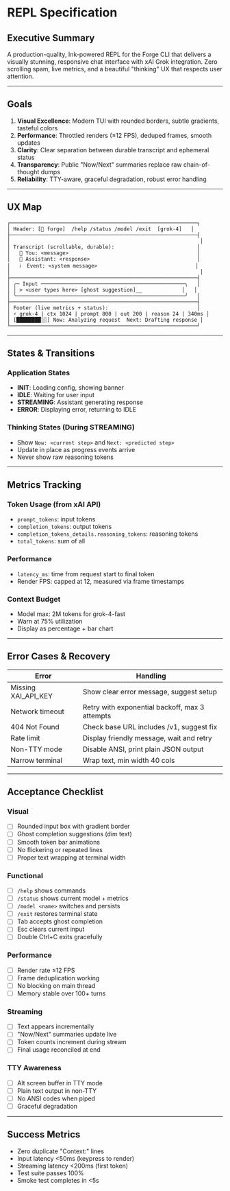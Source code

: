 # REPL Specification

## Executive Summary
A production-quality, Ink-powered REPL for the Forge CLI that delivers a visually stunning, responsive chat interface with xAI Grok integration. Zero scrolling spam, live metrics, and a beautiful "thinking" UX that respects user attention.

---

## Goals
1. **Visual Excellence**: Modern TUI with rounded borders, subtle gradients, tasteful colors
2. **Performance**: Throttled renders (≤12 FPS), deduped frames, smooth updates
3. **Clarity**: Clear separation between durable transcript and ephemeral status
4. **Transparency**: Public "Now/Next" summaries replace raw chain-of-thought dumps
5. **Reliability**: TTY-aware, graceful degradation, robust error handling

---

## UX Map

```
┌─────────────────────────────────────────────────────────────┐
│ Header: [💬 forge]  /help /status /model /exit  [grok-4]   │
├─────────────────────────────────────────────────────────────┤
│                                                              │
│ Transcript (scrollable, durable):                           │
│   👤 You: <message>                                          │
│   🌿 Assistant: <response>                                   │
│   ℹ️  Event: <system message>                                │
│                                                              │
├─────────────────────────────────────────────────────────────┤
│ ╭─ Input ───────────────────────────────────────────────╮   │
│ │ > <user types here> [ghost suggestion]__             │   │
│ ╰───────────────────────────────────────────────────────╯   │
├─────────────────────────────────────────────────────────────┤
│ Footer (live metrics + status):                             │
│ ⚡ grok-4 | ctx 1024 | prompt 800 | out 200 | reason 24 | 340ms │
│ [████████░░] Now: Analyzing request  Next: Drafting response │
└─────────────────────────────────────────────────────────────┘
```

---

## States & Transitions

### Application States
- **INIT**: Loading config, showing banner
- **IDLE**: Waiting for user input
- **STREAMING**: Assistant generating response
- **ERROR**: Displaying error, returning to IDLE

### Thinking States (During STREAMING)
- Show `Now: <current step>` and `Next: <predicted step>`
- Update in place as progress events arrive
- Never show raw reasoning tokens

---

## Metrics Tracking

### Token Usage (from xAI API)
- `prompt_tokens`: input tokens
- `completion_tokens`: output tokens
- `completion_tokens_details.reasoning_tokens`: reasoning tokens
- `total_tokens`: sum of all

### Performance
- `latency_ms`: time from request start to final token
- Render FPS: capped at 12, measured via frame timestamps

### Context Budget
- Model max: 2M tokens for grok-4-fast
- Warn at 75% utilization
- Display as percentage + bar chart

---

## Error Cases & Recovery

| Error | Handling |
|-------|----------|
| Missing XAI_API_KEY | Show clear error message, suggest setup |
| Network timeout | Retry with exponential backoff, max 3 attempts |
| 404 Not Found | Check base URL includes /v1, suggest fix |
| Rate limit | Display friendly message, wait and retry |
| Non-TTY mode | Disable ANSI, print plain JSON output |
| Narrow terminal | Wrap text, min width 40 cols |

---

## Acceptance Checklist

### Visual
- [ ] Rounded input box with gradient border
- [ ] Ghost completion suggestions (dim text)
- [ ] Smooth token bar animations
- [ ] No flickering or repeated lines
- [ ] Proper text wrapping at terminal width

### Functional
- [ ] `/help` shows commands
- [ ] `/status` shows current model + metrics
- [ ] `/model <name>` switches and persists
- [ ] `/exit` restores terminal state
- [ ] Tab accepts ghost completion
- [ ] Esc clears current input
- [ ] Double Ctrl+C exits gracefully

### Performance
- [ ] Render rate ≤12 FPS
- [ ] Frame deduplication working
- [ ] No blocking on main thread
- [ ] Memory stable over 100+ turns

### Streaming
- [ ] Text appears incrementally
- [ ] "Now/Next" summaries update live
- [ ] Token counts increment during stream
- [ ] Final usage reconciled at end

### TTY Awareness
- [ ] Alt screen buffer in TTY mode
- [ ] Plain text output in non-TTY
- [ ] No ANSI codes when piped
- [ ] Graceful degradation

---

## Success Metrics
- Zero duplicate "Context:" lines
- Input latency <50ms (keypress to render)
- Streaming latency <200ms (first token)
- Test suite passes 100%
- Smoke test completes in <5s

